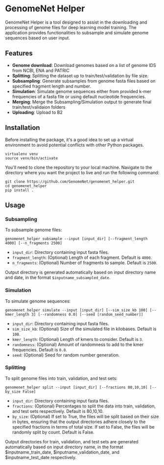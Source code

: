 # GenomeNet Helper

GenomeNet Helper is a tool designed to assist in the downloading and processing of genome files for deep learning model training. The application provides functionalities to subsample and simulate genome sequences based on user input.

## Features
- **Genome download**: Download genomes based on a list of genome IDS from NCBI, ENA and PATRIC
- **Splitting**: Splitting the dataset up to train/test/validation by file size.
- **Subsampling**: Generate subsamples from genome fasta files based on specified fragment length and number.
- **Simulation**: Simulate genome sequences either from provided k-mer frequencies of a fasta file or using default nucleotide frequencies.
- **Merging**: Merge the Subsampling/Simulation output to generate final train/test/validaion folders
- **Uploading**: Upload to B2

## Installation

Before installing the package, it's a good idea to set up a virtual environment to avoid potential conflicts with other Python packages.

```
virtualenv venv
source venv/bin/activate
```

You'll need to clone the repository to your local machine. Navigate to the directory where you want the project to live and run the following command:

```
git clone https://github.com/GenomeNet/genomenet_helper.git
cd genomenet_helper
pip install .
```

## Usage

### Subsampling

To subsample genome files:

```
genomenet_helper subsample --input [input_dir] [--fragment_length 4000] [--n_fragments 2500]
```

- `input_dir`: Directory containing input fasta files.
- `fragment_length`: (Optional) Length of each fragment. Default is `4000`.
- `n_fragments`: (Optional) Number of fragments to sample. Default is `2500`.

Output directory is generated automatically based on input directory name and date, in the format `$inputname_subsampled_date`.

### Simulation

To simulate genome sequences:

```
genomenet_helper simulate --input [input_dir] [--sim_size_kb 100] [--kmer_length 3] [--randomness 0.0] [--seed [random_seed_number]]
```

- `input_dir`: Directory containing input fasta files.
- `sim_size_kb`: (Optional) Size of the simulated file in kilobases. Default is `100`.
- `kmer_length`: (Optional) Length of kmers to consider. Default is `3`.
- `randomness`: (Optional) Amount of randomness to add to the kmer frequencies. Default is `0.0`.
- `seed`: (Optional) Seed for random number generation.

### Splitting

To split genome files into train, validation, and test sets:

```
genomenet_helper split --input [input_dir] [--fractions 80,10,10] [--by_size False]
```

- `input_dir`:  Directory containing input fasta files.
- `fractions`: (Optional) Percentages to split the data into train, validation, and test sets respectively. Default is 80,10,10.
- `by_size`: (Optional) If set to True, the files will be split based on their size in bytes, ensuring that the output directories adhere closely to the specified fractions in terms of total size. If set to False, the files will be randomly split by count. Default is False.

Output directories for train, validation, and test sets are generated automatically based on input directory name, in the format $inputname_train_date, $inputname_validation_date, and $inputname_test_date respectively.
